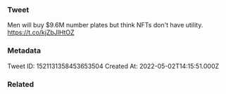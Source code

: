 ### Tweet
Men will buy $9.6M number plates but think NFTs don't have utility. https://t.co/kjZbJlHtOZ

### Metadata
Tweet ID: 1521131358453653504
Created At: 2022-05-02T14:15:51.000Z

### Related

